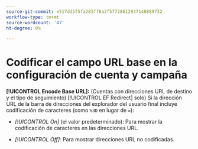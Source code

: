 ```yaml
---
source-git-commit: e517dd5f5fa283ff8a2f57728612937148889732
workflow-type: tm+mt
source-wordcount: '47'
ht-degree: 0%

---
```

# Codificar el campo URL base en la configuración de cuenta y campaña

**[!UICONTROL Encode Base URL]:** (Cuentas con direcciones URL de destino y el tipo de seguimiento) [!UICONTROL EF Redirect] solo) Si la dirección URL de la barra de direcciones del explorador del usuario final incluye codificación de caracteres (como `%3D` en lugar de `=`):

* *[!UICONTROL On]* (el valor predeterminado): Para mostrar la codificación de caracteres en las direcciones URL.

* *[!UICONTROL Off]:* Para mostrar direcciones URL no codificadas.
